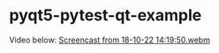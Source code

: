 # pyqt5-pytest-qt-example

Video below:
[Screencast from 18-10-22 14:19:50.webm](https://user-images.githubusercontent.com/35871107/196441265-4e8b94f3-d76d-4fdb-932e-ef87b3bd3573.webm)


